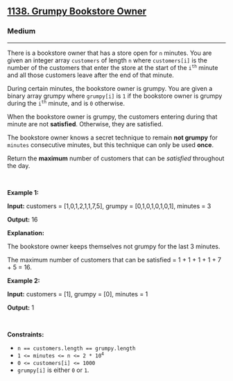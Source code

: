 <h2><a href="https://leetcode.com/problems/grumpy-bookstore-owner">1138. Grumpy Bookstore Owner</a></h2><h3>Medium</h3><hr><p>There is a bookstore owner that has a store open for <code>n</code> minutes. You are given an integer array <code>customers</code> of length <code>n</code> where <code>customers[i]</code> is the number of the customers that enter the store at the start of the <code>i<sup>th</sup></code> minute and all those customers leave after the end of that minute.</p>

<p>During certain minutes, the bookstore owner is grumpy. You are given a binary array grumpy where <code>grumpy[i]</code> is <code>1</code> if the bookstore owner is grumpy during the <code>i<sup>th</sup></code> minute, and is <code>0</code> otherwise.</p>

<p>When the bookstore owner is grumpy, the customers entering during that minute are not <strong>satisfied</strong>. Otherwise, they are satisfied.</p>

<p>The bookstore owner knows a secret technique to remain <strong>not grumpy</strong> for <code>minutes</code> consecutive minutes, but this technique can only be used <strong>once</strong>.</p>

<p>Return the <strong>maximum</strong> number of customers that can be <em>satisfied</em> throughout the day.</p>

<p>&nbsp;</p>
<p><strong class="example">Example 1:</strong></p>

<div class="example-block">
<p><strong>Input:</strong> <span class="example-io">customers = [1,0,1,2,1,1,7,5], grumpy = [0,1,0,1,0,1,0,1], minutes = 3</span></p>

<p><strong>Output:</strong> <span class="example-io">16</span></p>

<p><strong>Explanation:</strong></p>

<p>The bookstore owner keeps themselves not grumpy for the last 3 minutes.</p>

<p>The maximum number of customers that can be satisfied = 1 + 1 + 1 + 1 + 7 + 5 = 16.</p>
</div>

<p><strong class="example">Example 2:</strong></p>

<div class="example-block">
<p><strong>Input:</strong> <span class="example-io">customers = [1], grumpy = [0], minutes = 1</span></p>

<p><strong>Output:</strong> <span class="example-io">1</span></p>
</div>

<p>&nbsp;</p>
<p><strong>Constraints:</strong></p>

<ul>
	<li><code>n == customers.length == grumpy.length</code></li>
	<li><code>1 &lt;= minutes &lt;= n &lt;= 2 * 10<sup>4</sup></code></li>
	<li><code>0 &lt;= customers[i] &lt;= 1000</code></li>
	<li><code>grumpy[i]</code> is either <code>0</code> or <code>1</code>.</li>
</ul>
